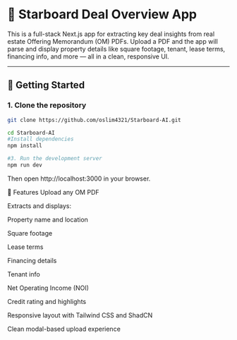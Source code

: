 # 🏢 Starboard Deal Overview App

This is a full-stack Next.js app for extracting key deal insights from real estate Offering Memorandum (OM) PDFs. Upload a PDF and the app will parse and display property details like square footage, tenant, lease terms, financing info, and more — all in a clean, responsive UI.

---

## 🚀 Getting Started

### 1. Clone the repository

```bash
git clone https://github.com/oslim4321/Starboard-AI.git

cd Starboard-AI
#Install dependencies
npm install

#3. Run the development server
npm run dev
```

Then open http://localhost:3000 in your browser.

🧠 Features
Upload any OM PDF

Extracts and displays:

Property name and location

Square footage

Lease terms

Financing details

Tenant info

Net Operating Income (NOI)

Credit rating and highlights

Responsive layout with Tailwind CSS and ShadCN

Clean modal-based upload experience
